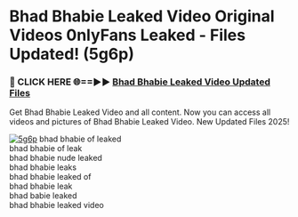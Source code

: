 # Bhad Bhabie Leaked Video Original Videos 0nlyFans Leaked - Files Updated! (5g6p)

<h3>🔴 CLICK HERE 🌐==►► <a href="https://tinyurl.com/2jnfzry5" rel="nofollow">Bhad Bhabie Leaked Video Updated Files</a></h3>

Get Bhad Bhabie Leaked Video and all content. Now you can access all videos and pictures of Bhad Bhabie Leaked Video. New Updated Files 2025!

[![5g6p](https://i.imgur.com/GyGTBgg.gif)](https://tinyurl.com/2jnfzry5)
bhad bhabie of leaked<br>
bhad bhabie of leak<br>
bhad bhabie nude leaked<br>
bhad bhabie leaks<br>
bhad bhabie leaked of<br>
bhad bhabie leak<br>
bhad babie leaked<br>
bhad bhabie leaked video